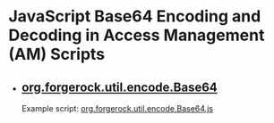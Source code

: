 # JavaScript Base64 Encoding and Decoding in Access Management (AM) Scripts

* ## [org.forgerock.util.encode.Base64](https://backstage.forgerock.com/docs/am/7.1/apidocs/org/forgerock/util/encode/Base64.html)

    Example script: [org.forgerock.util.encode.Base64.js](src/org.forgerock.util.encode.Base64.js)
